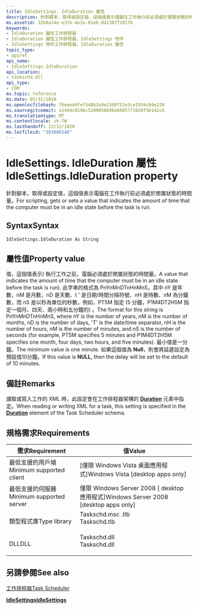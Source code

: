 ```yaml
---
title: IdleSettings. IdleDuration 屬性
description: 針對腳本，取得或設定值，這個值表示電腦在工作執行前必須處於閒置狀態的時間量。
ms.assetid: 32b9a14e-e37e-4e3a-81eb-041387f2017b
keywords:
- IdleDuration 屬性工作排程器
- IdleDuration 屬性工作排程器，IdleSettings 物件
- IdleSettings 物件工作排程器、IdleDuration 屬性
topic_type:
- apiref
api_name:
- IdleSettings.IdleDuration
api_location:
- taskschd.dll
api_type:
- COM
ms.topic: reference
ms.date: 05/31/2018
ms.openlocfilehash: f6eeed4fef540b3a9e13d0f52e3ce1934cb9e220
ms.sourcegitcommit: a1494c819bc5200050696e66057f1020f5b142cb
ms.translationtype: MT
ms.contentlocale: zh-TW
ms.lasthandoff: 12/12/2020
ms.locfileid: "103686146"
---
```

# <a name="idlesettingsidleduration-property"></a><span data-ttu-id="738b8-106">IdleSettings. IdleDuration 屬性</span><span class="sxs-lookup"><span data-stu-id="738b8-106">IdleSettings.IdleDuration property</span></span>

<span data-ttu-id="738b8-107">針對腳本，取得或設定值，這個值表示電腦在工作執行前必須處於閒置狀態的時間量。</span><span class="sxs-lookup"><span data-stu-id="738b8-107">For scripting, gets or sets a value that indicates the amount of time that the computer must be in an idle state before the task is run.</span></span>

## <a name="syntax"></a><span data-ttu-id="738b8-108">Syntax</span><span class="sxs-lookup"><span data-stu-id="738b8-108">Syntax</span></span>


```VB
IdleSettings.IdleDuration As String
```



## <a name="property-value"></a><span data-ttu-id="738b8-109">屬性值</span><span class="sxs-lookup"><span data-stu-id="738b8-109">Property value</span></span>

<span data-ttu-id="738b8-110">值，這個值表示) 執行工作之前，電腦必須處於閒置狀態的時間量。</span><span class="sxs-lookup"><span data-stu-id="738b8-110">A value that indicates the amount of time that the computer must be in an idle state before the task is run).</span></span> <span data-ttu-id="738b8-111">此字串的格式為 PnYnMnDTnHnMnS，其中 nY 是年數，nM 是月數，nD 是天數、t ' 是日期/時間分隔符號、nH 是時數、nM 為分鐘數，而 nS 是以秒為單位的秒數，例如，PT5M 指定 (5 分鐘，P1M4DT2H5M 指定一個月、四天、兩小時和五分鐘的) 。</span><span class="sxs-lookup"><span data-stu-id="738b8-111">The format for this string is PnYnMnDTnHnMnS, where nY is the number of years, nM is the number of months, nD is the number of days, 'T' is the date/time separator, nH is the number of hours, nM is the number of minutes, and nS is the number of seconds (for example, PT5M specifies 5 minutes and P1M4DT2H5M specifies one month, four days, two hours, and five minutes).</span></span> <span data-ttu-id="738b8-112">最小值是一分鐘。</span><span class="sxs-lookup"><span data-stu-id="738b8-112">The minimum value is one minute.</span></span> <span data-ttu-id="738b8-113">如果這個值為 **Null**，則會將延遲設定為預設值10分鐘。</span><span class="sxs-lookup"><span data-stu-id="738b8-113">If this value is **NULL**, then the delay will be set to the default of 10 minutes.</span></span>

## <a name="remarks"></a><span data-ttu-id="738b8-114">備註</span><span class="sxs-lookup"><span data-stu-id="738b8-114">Remarks</span></span>

<span data-ttu-id="738b8-115">讀取或寫入工作的 XML 時，此設定會在工作排程器架構的 [**Duration**](taskschedulerschema-duration-idlesettingstype-element.md) 元素中指定。</span><span class="sxs-lookup"><span data-stu-id="738b8-115">When reading or writing XML for a task, this setting is specified in the [**Duration**](taskschedulerschema-duration-idlesettingstype-element.md) element of the Task Scheduler schema.</span></span>

## <a name="requirements"></a><span data-ttu-id="738b8-116">規格需求</span><span class="sxs-lookup"><span data-stu-id="738b8-116">Requirements</span></span>



| <span data-ttu-id="738b8-117">需求</span><span class="sxs-lookup"><span data-stu-id="738b8-117">Requirement</span></span> | <span data-ttu-id="738b8-118">值</span><span class="sxs-lookup"><span data-stu-id="738b8-118">Value</span></span> |
|-------------------------------------|-----------------------------------------------------------------------------------------|
| <span data-ttu-id="738b8-119">最低支援的用戶端</span><span class="sxs-lookup"><span data-stu-id="738b8-119">Minimum supported client</span></span><br/> | <span data-ttu-id="738b8-120">\[僅限 Windows Vista 桌面應用程式\]</span><span class="sxs-lookup"><span data-stu-id="738b8-120">Windows Vista \[desktop apps only\]</span></span><br/>                                          |
| <span data-ttu-id="738b8-121">最低支援的伺服器</span><span class="sxs-lookup"><span data-stu-id="738b8-121">Minimum supported server</span></span><br/> | <span data-ttu-id="738b8-122">僅限 Windows Server 2008 \[ desktop 應用程式\]</span><span class="sxs-lookup"><span data-stu-id="738b8-122">Windows Server 2008 \[desktop apps only\]</span></span><br/>                                    |
| <span data-ttu-id="738b8-123">類型程式庫</span><span class="sxs-lookup"><span data-stu-id="738b8-123">Type library</span></span><br/>             | <dl> <span data-ttu-id="738b8-124"><dt>Taskschd.msc .tlb</dt></span><span class="sxs-lookup"><span data-stu-id="738b8-124"><dt>Taskschd.tlb</dt></span></span> </dl> |
| <span data-ttu-id="738b8-125">DLL</span><span class="sxs-lookup"><span data-stu-id="738b8-125">DLL</span></span><br/>                      | <dl> <span data-ttu-id="738b8-126"><dt>Taskschd.dll</dt></span><span class="sxs-lookup"><span data-stu-id="738b8-126"><dt>Taskschd.dll</dt></span></span> </dl> |



## <a name="see-also"></a><span data-ttu-id="738b8-127">另請參閱</span><span class="sxs-lookup"><span data-stu-id="738b8-127">See also</span></span>

<dl> <dt>

[<span data-ttu-id="738b8-128">工作排程器</span><span class="sxs-lookup"><span data-stu-id="738b8-128">Task Scheduler</span></span>](task-scheduler-start-page.md)
</dt> <dt>

[<span data-ttu-id="738b8-129">**IdleSettings**</span><span class="sxs-lookup"><span data-stu-id="738b8-129">**IdleSettings**</span></span>](idlesettings.md)
</dt> </dl>

 

 





